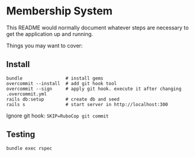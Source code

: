 # Membership System

This README would normally document whatever steps are necessary to get the
application up and running.

Things you may want to cover:

## Install

```shell
bundle                # install gems
overcommit --install  # add git hook tool
overcommit --sign     # apply git hook. execute it after changing .overcommit.yml
rails db:setup        # create db and seed
rails s               # start server in http://localhost:300
```

Ignore git hook: `SKIP=RuboCop git commit`

## Testing

```shell
bundle exec rspec
```